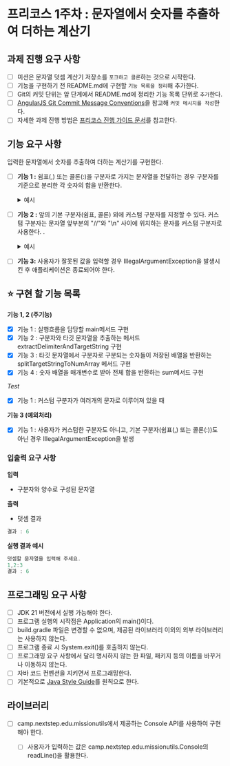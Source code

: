 # 프리코스 1주차 : 문자열에서 숫자를 추출하여 더하는 계산기

## 과제 진행 요구 사항

- [ ]  미션은 문자열 덧셈 계산기 저장소를 `포크하고 클론`하는 것으로 시작한다.
- [ ]  기능을 구현하기 전 README.md에 구현할 `기능 목록을 정리`해 추가한다.
- [ ]  Git의 커밋 단위는 앞 단계에서 README.md에 정리한 기능 목록 단위로 `추가`한다.
- [ ]  [AngularJS Git Commit Message Conventions](https://gist.github.com/stephenparish/9941e89d80e2bc58a153)을 참고해 `커밋 메시지를 작성`한다.
- [ ]  자세한 과제 진행 방법은 [프리코스 진행 가이드 문서](https://apply.techcourse.co.kr/assignment/14/mission/43)를 참고한다.

## 기능 요구 사항

입력한 문자열에서 숫자를 추출하여 더하는 계산기를 구현한다.

- [ ]  **기능 1 :** 쉼표(,) 또는 콜론(:)을 구분자로 가지는 문자열을 전달하는 경우 구분자를 기준으로 분리한 각 숫자의 합을 반환한다.
    <details>
      <summary>예시</summary>
      "" => 0
      "1,2" => 3
      "1,2,3" => 6
      "1,2:3" => 6
    </details>

- [ ]  **기능 2 :** 앞의 기본 구분자(쉼표, 콜론) 외에 커스텀 구분자를 지정할 수 있다. 커스텀 구분자는 문자열 앞부분의 "//"와 "\n" 사이에 위치하는 문자를 커스텀 구분자로 사용한다. .
    <details>
      <summary>예시</summary>
      "//;\n1;2;3"과 같이 값을 입력할 경우 커스텀 구분자는 세미콜론(;)이며, 결과 값은 6이 반환되어야 한다.
    </details>

        
- [ ]  **기능 3:** 사용자가 잘못된 값을 입력할 경우 IllegalArgumentException을 발생시킨 후 애플리케이션은 종료되어야 한다.

## ⭐️ 구현 할 기능 목록

**기능 1, 2 (주기능)**

- [x]  기능 1 : 실행흐름을 담당할 main메서드 구현
- [x]  기능 2 : 구분자와 타깃 문자열을 추출하는 메서드 extractDelimiterAndTargetString 구현
- [x]  기능 3 : 타깃 문자열에서 구분자로 구분되는 숫자들이 저장된 배열을 반환하는 splitTargetStringToNumArray 메서드 구현
- [x]  기능 4 : 숫자 배열을 매개변수로 받아 전체 합을 반환하는 sum메서드 구현

*Test*
- [x] 기능 1 : 커스텀 구분자가 여러개의 문자로 이루어져 있을 때

**기능 3 (예외처리)**

- [x]  기능 1 : 사용자가 커스텀한 구분자도 아니고, 기본 구분자(쉼표(,) 또는 콜론(:))도 아닌 경우 IllegalArgumentException을 발생


### 입출력 요구 사항

**입력**

- 구분자와 양수로 구성된 문자열

**출력**

- 덧셈 결과

```java
결과 : 6
```

**실행 결과 예시**

```java
덧셈할 문자열을 입력해 주세요.
1,2:3
결과 : 6
```

## 프로그래밍 요구 사항

- [ ]  JDK 21 버전에서 실행 가능해야 한다.
- [ ]  프로그램 실행의 시작점은 Application의 main()이다.
- [ ]  build.gradle 파일은 변경할 수 없으며, 제공된 라이브러리 이외의 외부 라이브러리는 사용하지 않는다.
- [ ]  프로그램 종료 시 System.exit()를 호출하지 않는다.
- [ ]  프로그래밍 요구 사항에서 달리 명시하지 않는 한 파일, 패키지 등의 이름을 바꾸거나 이동하지 않는다.
- [ ]  자바 코드 컨벤션을 지키면서 프로그래밍한다.
- [ ]  기본적으로 [Java Style Guide](https://apply.techcourse.co.kr/assignment/14/mission/43)를 원칙으로 한다.

## 라이브러리

- [ ]  camp.nextstep.edu.missionutils에서 제공하는 Console API를 사용하여 구현해야 한다.
    - [ ]  사용자가 입력하는 값은 camp.nextstep.edu.missionutils.Console의 readLine()을 활용한다.

